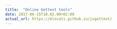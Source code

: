 ```yaml
---
title:  "Online Gettext tools"
date: 2017-06-15T18.02.00+02:00
actual_url: https://mlocati.github.io/jsgettext/
---
```

